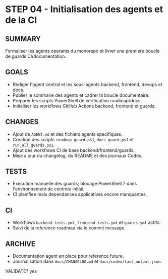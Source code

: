 # STEP 04 - Initialisation des agents et de la CI

## SUMMARY
Formaliser les agents operants du monorepo et livrer une premiere boucle de guards CI/documentation.

## GOALS
- Rediger l'agent central et les sous-agents backend, frontend, devops et docs.
- Publier le sommaire des agents et cadrer la boucle documentaire.
- Preparer les scripts PowerShell de verification roadmap/docs.
- Initialiser les workflows GitHub Actions backend, frontend et guards.

## CHANGES
- Ajout de `AGENT.md` et des fichiers agents specifiques.
- Creation des scripts `roadmap_guard.ps1`, `docs_guard.ps1` et `run_all_guards.ps1`.
- Ajout des workflows CI de base backend/frontend/guards.
- Mise a jour du changelog, du README et des journaux Codex.

## TESTS
- Execution manuelle des guards; blocage PowerShell 7 dans l'environnement de controle initial.
- CI planifiee mais dependances applicatives encore manquantes.

## CI
- Workflows `backend-tests.yml`, `frontend-tests.yml` et `guards.yml` actifs.
- Suivi de la reference roadmap via le commit message.

## ARCHIVE
- Documentation agent en place pour reference future.
- Journalisation dans `docs/CHANGELOG.md` et `docs/codex/last_output.json`.

VALIDATE? yes
